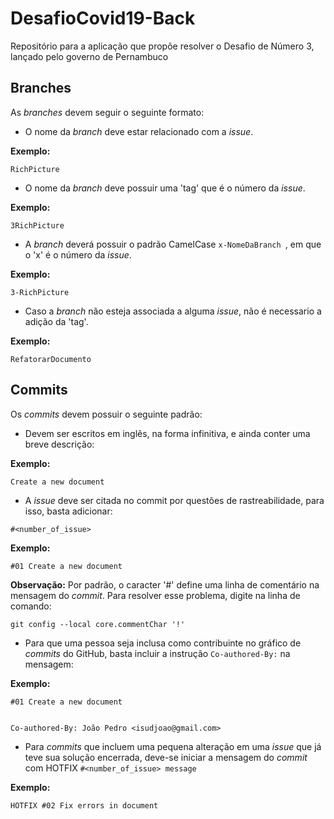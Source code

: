 # DesafioCovid19-Back
Repositório para a aplicação que propõe resolver o Desafio de Número 3, lançado pelo governo de Pernambuco

## Branches
As *branches* devem seguir o seguinte formato:
* O nome da *branch* deve estar relacionado com a *issue*.

<b>Exemplo:</b>
```
RichPicture
```

* O nome da *branch* deve possuir uma 'tag' que é o número da *issue*.

<b>Exemplo:</b>
```
3RichPicture
```

* A *branch* deverá possuir o padrão CamelCase ```x-NomeDaBranch ```, em que o 'x' é o número da *issue*.

<b>Exemplo:</b>

```
3-RichPicture
```

* Caso a *branch* não esteja associada a alguma *issue*, não é necessario a adição da 'tag'.

<b>Exemplo:</b>

```
RefatorarDocumento
```

## Commits
Os *commits* devem possuir o seguinte padrão:

* Devem ser escritos em inglês, na forma infinitiva, e ainda conter uma breve descrição:

**Exemplo:**

```Create a new document```

* A *issue* deve ser citada no commit por questões de rastreabilidade, para isso, basta adicionar:

```
#<number_of_issue>
```

**Exemplo:**

```#01 Create a new document```

**Observação:** Por padrão, o caracter '#' define uma linha de comentário na mensagem do *commit*. Para resolver esse problema, digite na linha de comando:

```git config --local core.commentChar '!'```

* Para que uma pessoa seja inclusa como contribuinte no gráfico de *commits* do GitHub, basta incluir a instrução ```Co-authored-By:``` na mensagem:

**Exemplo:**

```
#01 Create a new document


Co-authored-By: João Pedro <isudjoao@gmail.com>
```

* Para *commits* que incluem uma pequena alteração em uma *issue* que já teve sua solução encerrada, deve-se iniciar a mensagem do *commit* com HOTFIX ```#<number_of_issue> message```

**Exemplo:**

```HOTFIX #02 Fix errors in document```

​
